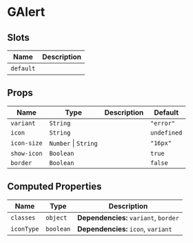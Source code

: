 # GAlert

## Slots

| Name      | Description |
| --------- | ----------- |
| `default` | &nbsp;      |

## Props

| Name        | Type                     | Description | Default     |
| ----------- | ------------------------ | ----------- | ----------- |
| `variant`   | `String`                 |             | `"error"`   |
| `icon`      | `String`                 |             | `undefined` |
| `icon-size` | `Number` &#124; `String` |             | `"16px"`    |
| `show-icon` | `Boolean`                |             | `true`      |
| `border`    | `Boolean`                |             | `false`     |

## Computed Properties

| Name       | Type      | Description                           |
| ---------- | --------- | ------------------------------------- |
| `classes`  | `object`  | **Dependencies:** `variant`, `border` |
| `iconType` | `boolean` | **Dependencies:** `icon`, `variant`   |

